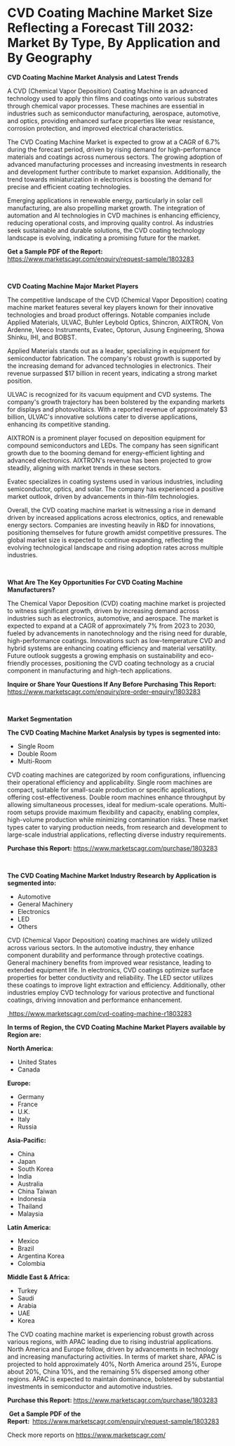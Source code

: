 <p><h1>CVD Coating Machine Market Size Reflecting a Forecast Till 2032: Market By Type, By Application and By Geography</h1></p><p><strong>CVD Coating Machine Market Analysis and Latest Trends</strong></p>
<p><p>A CVD (Chemical Vapor Deposition) Coating Machine is an advanced technology used to apply thin films and coatings onto various substrates through chemical vapor processes. These machines are essential in industries such as semiconductor manufacturing, aerospace, automotive, and optics, providing enhanced surface properties like wear resistance, corrosion protection, and improved electrical characteristics.</p><p>The CVD Coating Machine Market is expected to grow at a CAGR of 6.7% during the forecast period, driven by rising demand for high-performance materials and coatings across numerous sectors. The growing adoption of advanced manufacturing processes and increasing investments in research and development further contribute to market expansion. Additionally, the trend towards miniaturization in electronics is boosting the demand for precise and efficient coating technologies.</p><p>Emerging applications in renewable energy, particularly in solar cell manufacturing, are also propelling market growth. The integration of automation and AI technologies in CVD machines is enhancing efficiency, reducing operational costs, and improving quality control. As industries seek sustainable and durable solutions, the CVD coating technology landscape is evolving, indicating a promising future for the market.</p></p>
<p><strong>Get a Sample PDF of the Report:&nbsp;</strong> <a href="https://www.marketscagr.com/enquiry/request-sample/1803283?utm_campaign=2383&utm_medium=2&utm_source=Github&utm_content=ia&utm_term=10042025&utm_id=cvd-coating-machine">https://www.marketscagr.com/enquiry/request-sample/1803283</a></p>
<p>&nbsp;</p>
<p><strong>CVD Coating Machine Major Market Players</strong></p>
<p><p>The competitive landscape of the CVD (Chemical Vapor Deposition) coating machine market features several key players known for their innovative technologies and broad product offerings. Notable companies include Applied Materials, ULVAC, Buhler Leybold Optics, Shincron, AIXTRON, Von Ardenne, Veeco Instruments, Evatec, Optorun, Jusung Engineering, Showa Shinku, IHI, and BOBST.</p><p>Applied Materials stands out as a leader, specializing in equipment for semiconductor fabrication. The company's robust growth is supported by the increasing demand for advanced technologies in electronics. Their revenue surpassed $17 billion in recent years, indicating a strong market position.</p><p>ULVAC is recognized for its vacuum equipment and CVD systems. The company's growth trajectory has been bolstered by the expanding markets for displays and photovoltaics. With a reported revenue of approximately $3 billion, ULVAC's innovative solutions cater to diverse applications, enhancing its competitive standing.</p><p>AIXTRON is a prominent player focused on deposition equipment for compound semiconductors and LEDs. The company has seen significant growth due to the booming demand for energy-efficient lighting and advanced electronics. AIXTRON's revenue has been projected to grow steadily, aligning with market trends in these sectors.</p><p>Evatec specializes in coating systems used in various industries, including semiconductor, optics, and solar. The company has experienced a positive market outlook, driven by advancements in thin-film technologies. </p><p>Overall, the CVD coating machine market is witnessing a rise in demand driven by increased applications across electronics, optics, and renewable energy sectors. Companies are investing heavily in R&D for innovations, positioning themselves for future growth amidst competitive pressures. The global market size is expected to continue expanding, reflecting the evolving technological landscape and rising adoption rates across multiple industries.</p></p>
<p>&nbsp;</p>
<p><strong>What Are The Key Opportunities For CVD Coating Machine Manufacturers?</strong></p>
<p><p>The Chemical Vapor Deposition (CVD) coating machine market is projected to witness significant growth, driven by increasing demand across industries such as electronics, automotive, and aerospace. The market is expected to expand at a CAGR of approximately 7% from 2023 to 2030, fueled by advancements in nanotechnology and the rising need for durable, high-performance coatings. Innovations such as low-temperature CVD and hybrid systems are enhancing coating efficiency and material versatility. Future outlook suggests a growing emphasis on sustainability and eco-friendly processes, positioning the CVD coating technology as a crucial component in manufacturing and high-tech applications.</p></p>
<p><strong>Inquire or Share Your Questions If Any Before Purchasing This Report:</strong> <a href="https://www.marketscagr.com/enquiry/pre-order-enquiry/1803283?utm_campaign=2383&utm_medium=2&utm_source=Github&utm_content=ia&utm_term=10042025&utm_id=cvd-coating-machine">https://www.marketscagr.com/enquiry/pre-order-enquiry/1803283</a></p>
<p>&nbsp;</p>
<p><strong>Market Segmentation</strong></p>
<p><strong>The CVD Coating Machine Market Analysis by types is segmented into:</strong></p>
<p><ul><li>Single Room</li><li>Double Room</li><li>Multi-Room</li></ul></p>
<p><p>CVD coating machines are categorized by room configurations, influencing their operational efficiency and applicability. Single room machines are compact, suitable for small-scale production or specific applications, offering cost-effectiveness. Double room machines enhance throughput by allowing simultaneous processes, ideal for medium-scale operations. Multi-room setups provide maximum flexibility and capacity, enabling complex, high-volume production while minimizing contamination risks. These market types cater to varying production needs, from research and development to large-scale industrial applications, reflecting diverse industry requirements.</p></p>
<p><strong>Purchase this Report:&nbsp;</strong><a href="https://www.marketscagr.com/purchase/1803283?utm_campaign=2383&utm_medium=2&utm_source=Github&utm_content=ia&utm_term=10042025&utm_id=cvd-coating-machine">https://www.marketscagr.com/purchase/1803283</a></p>
<p>&nbsp;</p>
<p><strong>The CVD Coating Machine Market Industry Research by Application is segmented into:</strong></p>
<p><ul><li>Automotive</li><li>General Machinery</li><li>Electronics</li><li>LED</li><li>Others</li></ul></p>
<p><p>CVD (Chemical Vapor Deposition) coating machines are widely utilized across various sectors. In the automotive industry, they enhance component durability and performance through protective coatings. General machinery benefits from improved wear resistance, leading to extended equipment life. In electronics, CVD coatings optimize surface properties for better conductivity and reliability. The LED sector utilizes these coatings to improve light extraction and efficiency. Additionally, other industries employ CVD technology for various protective and functional coatings, driving innovation and performance enhancement.</p></p>
<p><a href="https://www.marketscagr.com/cvd-coating-machine-r1803283?utm_campaign=2383&utm_medium=2&utm_source=Github&utm_content=ia&utm_term=10042025&utm_id=cvd-coating-machine">&nbsp;https://www.marketscagr.com/cvd-coating-machine-r1803283</a></p>
<p><strong>In terms of Region, the CVD Coating Machine Market Players available by Region are:</strong></p>
<p>
    <p> <strong> North America: </strong>
        <ul>
            <li>United States</li>
            <li>Canada</li>
        </ul>
        </p> 
    <p> <strong> Europe: </strong>
        <ul>
            <li>Germany</li>
            <li>France</li>
            <li>U.K.</li>
            <li>Italy</li>
            <li>Russia</li>
        </ul>
        </p> 
    <p> <strong> Asia-Pacific: </strong>
        <ul>
            <li>China</li>
            <li>Japan</li>
            <li>South Korea</li>
            <li>India</li>
            <li>Australia</li>
            <li>China Taiwan</li>
            <li>Indonesia</li>
            <li>Thailand</li>
            <li>Malaysia</li>
        </ul>
        </p> 
    <p> <strong> Latin America: </strong>
        <ul>
            <li>Mexico</li>
            <li>Brazil</li>
            <li>Argentina Korea</li>
            <li>Colombia</li>
        </ul>
        </p> 
    <p> <strong> Middle East & Africa: </strong>
        <ul>
            <li>Turkey</li>
            <li>Saudi</li>
            <li>Arabia</li>
            <li>UAE</li>
            <li>Korea</li>
        </ul>
    </p>
    </p>
<p><p>The CVD coating machine market is experiencing robust growth across various regions, with APAC leading due to rising industrial applications. North America and Europe follow, driven by advancements in technology and increasing manufacturing activities. In terms of market share, APAC is projected to hold approximately 40%, North America around 25%, Europe about 20%, China 10%, and the remaining 5% dispersed among other regions. APAC is expected to maintain dominance, bolstered by substantial investments in semiconductor and automotive industries.</p></p>
<p><strong>Purchase this Report: </strong><a href="https://www.marketscagr.com/purchase/1803283?utm_campaign=2383&utm_medium=2&utm_source=Github&utm_content=ia&utm_term=10042025&utm_id=cvd-coating-machine">https://www.marketscagr.com/purchase/1803283</a></p>
<p>&nbsp;<strong>Get a Sample PDF of the Report:&nbsp;&nbsp;</strong><a href="https://www.marketscagr.com/enquiry/request-sample/1803283?utm_campaign=2383&utm_medium=2&utm_source=Github&utm_content=ia&utm_term=10042025&utm_id=cvd-coating-machine">https://www.marketscagr.com/enquiry/request-sample/1803283</a></p>
<p><strong></strong></p>
<p>Check more reports on <a href="https://www.marketscagr.com/?utm_campaign=2383&utm_medium=2&utm_source=Github&utm_content=ia&utm_term=10042025&utm_id=cvd-coating-machine">https://www.marketscagr.com/</a></p>